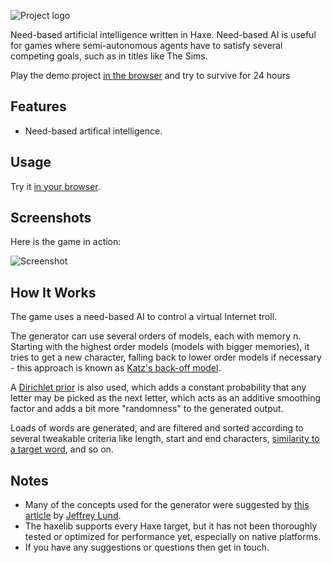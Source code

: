 ![Project logo](https://github.com/Tw1ddle/MarkovNameGenerator/blob/master/screenshots/markovnamegen_logo.png?raw=true "Project logo")

Need-based artificial intelligence written in Haxe. Need-based AI is useful for games where semi-autonomous agents have to satisfy several competing goals, such as in titles like The Sims. 

Play the demo project [in the browser](http://www.samcodes.co.uk/project/markov-namegen/) and try to survive for 24 hours

## Features ##
* Need-based artifical intelligence.

## Usage ##

Try it [in your browser](http://www.samcodes.co.uk/project/markov-namegen/).

## Screenshots ##
Here is the game in action:

![Screenshot](https://github.com/Tw1ddle/MarkovNameGenerator/blob/master/screenshots/screenshot1.png?raw=true "Screenshot 1")

## How It Works ##

The game uses a need-based AI to control a virtual Internet troll.

The generator can use several orders of models, each with memory n. Starting with the highest order models (models with bigger memories), it tries to get a new character, falling back to lower order models if necessary - this approach is known as [Katz's back-off model](https://en.wikipedia.org/wiki/Katz%27s_back-off_model).

A [Dirichlet prior](https://en.wikipedia.org/wiki/Dirichlet_distribution#Special_cases) is also used, which adds a constant probability that any letter may be picked as the next letter, which acts as an additive smoothing factor and adds a bit more "randomness" to the generated output.

Loads of words are generated, and are filtered and sorted according to several tweakable criteria like length, start and end characters, [similarity to a target word](https://en.wikipedia.org/wiki/Levenshtein_distance), and so on.

## Notes ##
* Many of the concepts used for the generator were suggested by [this article](http://www.roguebasin.com/index.php?title=Names_from_a_high_order_Markov_Process_and_a_simplified_Katz_back-off_scheme) by [Jeffrey Lund](https://github.com/jlund3).
* The haxelib supports every Haxe target, but it has not been thoroughly tested or optimized for performance yet, especially on native platforms.
* If you have any suggestions or questions then get in touch.
